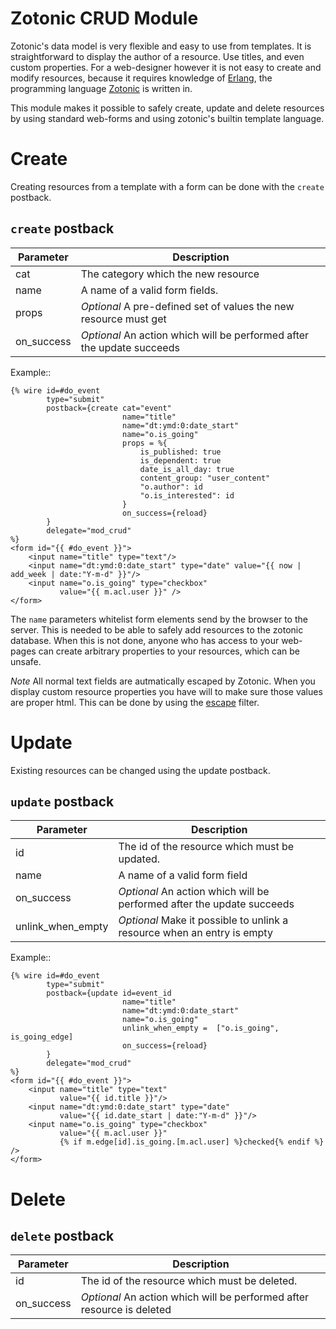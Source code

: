 # Zotonic CRUD Module
 
Zotonic's data model is very flexible and easy to use from templates. It is 
straightforward to display the author of a resource. Use titles, and even 
custom properties. For a web-designer however it is not easy to create and 
modify resources, because it requires knowledge of [Erlang](https://erlang.org),
the programming language [Zotonic](https://zotonic.com) is written in.

This module makes it possible to safely create, update and delete resources
by using standard web-forms and using zotonic's builtin template language.

# Create

Creating resources from a template with a form can be done with the 
`create` postback.

## `create` postback

| Parameter  | Description                                                            |
|------------|------------------------------------------------------------------------|
| cat        | The category which the new resource                                    |
| name       | A name of a valid form fields.                                         |
| props      | _Optional_ A pre-defined set of values the new resource must get       |
| on_success | _Optional_ An action which will be performed after the update succeeds |

Example::

```django
{% wire id=#do_event
        type="submit"
        postback={create cat="event"
                         name="title"
                         name="dt:ymd:0:date_start"
                         name="o.is_going"
                         props = %{
                             is_published: true
                             is_dependent: true
                             date_is_all_day: true
                             content_group: "user_content"
                             "o.author": id
                             "o.is_interested": id
                         }
                         on_success={reload}
        }
        delegate="mod_crud"
%}
<form id="{{ #do_event }}">
    <input name="title" type="text"/>
    <input name="dt:ymd:0:date_start" type="date" value="{{ now | add_week | date:"Y-m-d" }}"/>
    <input name="o.is_going" type="checkbox" 
           value="{{ m.acl.user }}" />
</form>
```

The `name` parameters whitelist form elements send by the browser to the server. This is
needed to be able to safely add resources to the zotonic database. When this is not done,
anyone who has access to your web-pages can create arbitrary properties to your resources,
which can be unsafe. 

*Note* All normal text fields are autmatically escaped by Zotonic. When you display custom
resource properties you have will to make sure those values are proper html. This can be
done by using the [escape](https://zotonic.com/docs/1461/escape) filter.

# Update

Existing resources can be changed using the update postback.

## `update` postback

| Parameter         | Description                                                             |
|-------------------|-------------------------------------------------------------------------|
| id                | The id of the resource which must be updated.                           |
| name              | A name of a valid form field                                            |
| on_success        | _Optional_ An action which will be performed after the update succeeds  |
| unlink_when_empty | _Optional_ Make it possible to unlink a resource when an entry is empty |

Example::

```django
{% wire id=#do_event
        type="submit"
        postback={update id=event_id
                         name="title"
                         name="dt:ymd:0:date_start"
                         name="o.is_going"
                         unlink_when_empty =  ["o.is_going", is_going_edge]
                         on_success={reload}
        }
        delegate="mod_crud"
%}
<form id="{{ #do_event }}">
    <input name="title" type="text"
           value="{{ id.title }}"/>
    <input name="dt:ymd:0:date_start" type="date" 
           value="{{ id.date_start | date:"Y-m-d" }}"/>
    <input name="o.is_going" type="checkbox" 
           value="{{ m.acl.user }}"
           {% if m.edge[id].is_going.[m.acl.user] %}checked{% endif %} />
</form>
```

# Delete

## `delete` postback

| Parameter  | Description                                                            |
|------------|------------------------------------------------------------------------|
| id         | The id of the resource which must be deleted.                          |
| on_success | _Optional_ An action which will be performed after resource is deleted |


